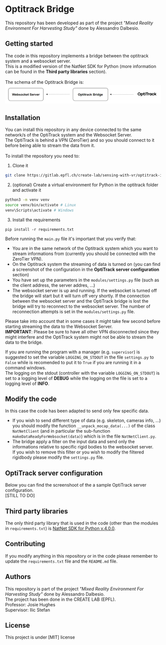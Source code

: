# Optitrack Bridge
This repository has been developed as part of the project *"Mixed Reality Environment For Harvesting Study"* done by Alessandro Dalbesio.

## Getting started
The code in this repository implements a bridge between the optitrack system and a websocket server. <br>
This is a modified version of the NatNet SDK for Python (more information can be found in the <b>Third party libraries</b> section). <br><br>
The schema of the Optitrack Bridge is: <br>
![Alt Text](readme-files/schema.png)

## Installation
You can install this repository in any device connected to the same network/s of the OptiTrack system and the Websocket Server. <br>
The OptiTrack is behind a VPN (ZeroTier) and so you should connect to it before being able to stream the data from it. <br><br>
To install the repository you need to:
1. Clone it
```bash
git clone https://gitlab.epfl.ch/create-lab/sensing-with-vr/optitrack-interface
```
2. (optional) Create a virtual environment for Python in the optitrack folder and activate it
```bash
python3 -m venv venv
source venv/bin/activate # Linux
venv\Scripts\activate # Windows
```
3. Install the requirements
```
pip install -r requirements.txt
```
Before running the <code>main.py</code> file it's important that you verify that:
- You are in the same network of the Optitrack system which you want to stream informations from (currently you should be connected with the ZeroTier VPN).
- On the Optitrack system the streaming of data is turned on (you can find a screenshot of the configuration in the <b>OptiTrack server configuration</b> section)
- You have set up the parameters in the <code>modules/settings.py</code> file (such as the client address, the server addres, ...)
- The websocket server is up and running. If the websocket is turned off the bridge will start but it will turn off very shortly. If the connection between the websocket server and the OptiTrack bridge is lost the bridge will try to reconnect to the websocket server. The number of reconnection attempts is set in the <code>modules/settings.py</code> file.

Please take into account that in some cases it might take few second before starting streaming the data to the Websocket Server. <br>
<b>IMPORTANT</b>: Please be sure to have all other VPN disconnected since they might interfere and the OptiTrack system might not be able to stream the data to the bridge.

If you are running the program with a manager (e.g. <code>supervisor</code>) is suggested to set the variable <code>LOGGING_ON_STDOUT</code> in the file <code>settings.py</code> to <code>False</code> while is recomended to put it to <code>True</code> if you are running it in a command windows. <br>
The logging on the stdout (controller with the variable <code>LOGGING_ON_STDOUT</code>) is set to a logging level of **DEBUG** while the logging on the file is set to a logging level of **INFO**. <br>

## Modify the code
In this case the code has been adapted to send only few specific data. 
- If you wish to send different type of data (e.g. skeleton, cameras info, ...) you should modify the function <code>__unpack_mocap_data(...)</code> of the class <code>NatNetClient</code> (and in particular the sub-function <code>makeDataReadyForWebsocket(data)</code>) which is in the file <code>NatNetClient.py</code>.
- The bridge apply a filter on the input data and send only the informations relative to specific rigid bodies to the websocket server. <br>
If you wish to remove this filter or you wish to modify the filtered rigidbody please modify the <code>settings.py</code> file.

## OptiTrack server configuration
Below you can find the screenshoot of the a sample OptiTrack server configuration. <br>
[STILL TO DO]

## Third party libraries
The only third party library that is used in the code (other than the modules in <code>requirements.txt</code>) is [NatNet SDK for Python v.4.0.0](https://optitrack.com/support/downloads/developer-tools.html).

## Contributing
If you modify anything in this repository or in the code please remember to update the <code>requirements.txt</code> file and the <code>README.md</code> file.

## Authors
This repository is part of the project *"Mixed Reality Environment For Harvesting Study"* done by Alessandro Dalbesio.<br>
The project has been done in the CREATE LAB (EPFL).<br>
Professor: Josie Hughes<br>
Supervisor: Ilic Stefan<br>

## License
This project is under [MIT] license